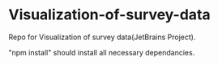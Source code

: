 # Visualization-of-survey-data
Repo for Visualization of survey data(JetBrains Project). 

"npm install" should install all necessary dependancies.